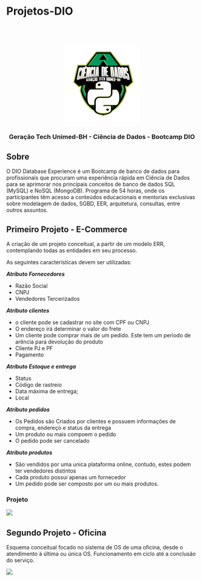 # Projetos-DIO


<h1 align="center">
<h1 align="center">
  <br>
  <img src="https://github.com/HugoLRamos/Projetos-DIO/blob/master/imgdio.png" alt="logo" height="200">
</h1>

<h3 align="center">Geração Tech Unimed-BH - Ciência de Dados - Bootcamp DIO</h3>

## Sobre 

O DIO Database Experience é um Bootcamp de banco de dados para profissionais que procuram uma experiência rápida em Ciência de Dados para se aprimorar nos principais conceitos de banco de dados SQL (MySQL) e NoSQL (MongoDB). Programa de 54 horas, onde os participantes têm acesso a conteúdos educacionais e mentorias exclusivas sobre modelagem de dados, SGBD, EER, arquitetura, consultas, entre outros assuntos.
## Primeiro Projeto - E-Commerce

A criação de um projeto conceitual, a partir de um modelo ERR, contemplando todas as entidades em seu processo.

As seguintes características devem ser utilizadas:
  
<b><i>Atributo Fornecedores</i></b> 
* Razão Social
* CNPJ
* Vendedores Tercerizados
  
<b><i>Atributo clientes</i></b> 
* o cliente pode se cadastrar no site com CPF ou CNPJ 
* O endereço irá determinar o valor do frete
* Um cliente pode comprar mais de um pedido. Este tem um período de arência para devolução do produto
* Cliente PJ e PF
* Pagamento

<b><i>Atributo Estoque e entrega</i></b> 
* Status
* Código de rastreio 
* Data máxima de entrega;
* Local
  
<b><i>Atributo pedidos</i></b> 
* Os Pedidos são Criados por clientes e possuem informações de compra, endereço e status da entrega
* Um produto ou mais compoem o pedido
* O pedido pode ser cancelado
  
<b><i>Atributo produtos</i></b> 
* São vendidos por uma unica plataforma online, contudo, estes podem ter vendedores distintos
* Cada produto possui apenas um fornecedor 
* Um pedido pode ser composto por um ou mais produtos.


### Projeto

<img src='https://github.com/Hugo8880/Projetos-DIO/blob/master/E-commerce/Projeto%20E-commerce.png'>

## Segundo Projeto - Oficina
  
  Esquema conceitual focado no sistema de OS de uma oficina, desde o atendimento à última ou única OS. Funcionamento em ciclo até a conclusão do serviço.
  
<img src='https://github.com/Hugo8880/Projetos-DIO/blob/master/Oficina/oficina.png'>
